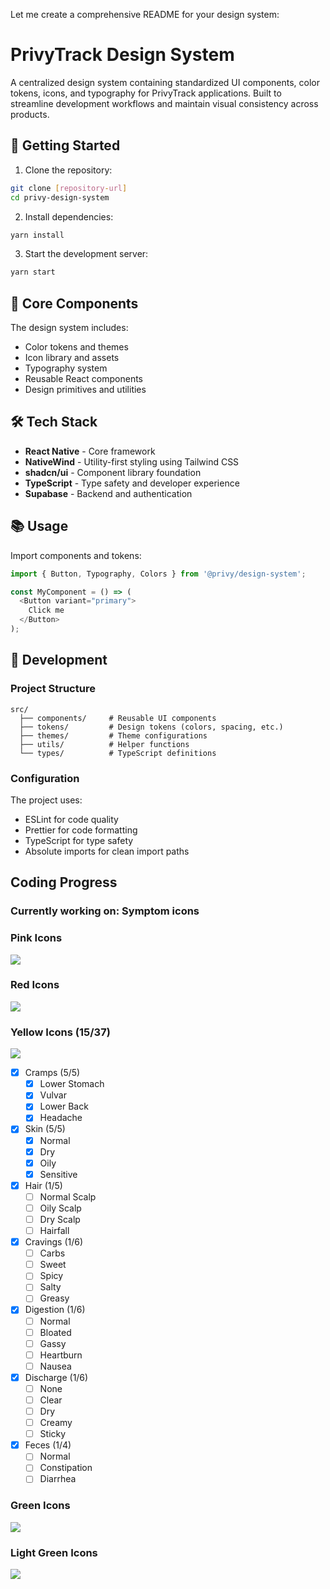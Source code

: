 Let me create a comprehensive README for your design system:

# PrivyTrack Design System

A centralized design system containing standardized UI components, color tokens, icons, and typography for PrivyTrack applications. Built to streamline development workflows and maintain visual consistency across products.

## 🚀 Getting Started

1. Clone the repository:
```bash
git clone [repository-url]
cd privy-design-system
```

2. Install dependencies:
```bash
yarn install
```

3. Start the development server:
```bash
yarn start
```

## 🧱 Core Components

The design system includes:
- Color tokens and themes
- Icon library and assets
- Typography system
- Reusable React components
- Design primitives and utilities

## 🛠️ Tech Stack

- **React Native** - Core framework
- **NativeWind** - Utility-first styling using Tailwind CSS
- **shadcn/ui** - Component library foundation
- **TypeScript** - Type safety and developer experience
- **Supabase** - Backend and authentication

## 📚 Usage

Import components and tokens:
```typescript
import { Button, Typography, Colors } from '@privy/design-system';

const MyComponent = () => (
  <Button variant="primary">
    Click me
  </Button>
);
```

## 🔧 Development

### Project Structure
```
src/
  ├── components/     # Reusable UI components
  ├── tokens/         # Design tokens (colors, spacing, etc.)
  ├── themes/         # Theme configurations
  ├── utils/          # Helper functions
  └── types/          # TypeScript definitions
```

### Configuration

The project uses:
- ESLint for code quality
- Prettier for code formatting
- TypeScript for type safety
- Absolute imports for clean import paths


## Coding Progress

### Currently working on: Symptom icons

### Pink Icons
![](https://geps.dev/progress/100?dangerColor=EDC9BD&warningColor=EDC9BD&successColor=EDC9BD)

### Red Icons
![](https://geps.dev/progress/100?dangerColor=F18769&warningColor=F18769&successColor=F18769)

### Yellow Icons (15/37)
![](https://geps.dev/progress/41?dangerColor=F4BB79&warningColor=F4BB79&successColor=F4BB79)

- [x] Cramps (5/5)
    - [x] Lower Stomach
    - [x] Vulvar
    - [x] Lower Back
    - [x] Headache
- [x] Skin (5/5)
    - [x] Normal
    - [x] Dry
    - [x] Oily
    - [x] Sensitive
- [x] Hair (1/5)
    - [ ] Normal Scalp
    - [ ] Oily Scalp
    - [ ] Dry Scalp
    - [ ] Hairfall
- [x] Cravings (1/6)
    - [ ] Carbs
    - [ ] Sweet
    - [ ] Spicy
    - [ ] Salty
    - [ ] Greasy
- [x] Digestion (1/6)
    - [ ] Normal
    - [ ] Bloated
    - [ ] Gassy
    - [ ] Heartburn
    - [ ] Nausea
- [x] Discharge (1/6)
    - [ ] None
    - [ ] Clear
    - [ ] Dry
    - [ ] Creamy
    - [ ] Sticky
- [x] Feces (1/4)
    - [ ] Normal
    - [ ] Constipation
    - [ ] Diarrhea

### Green Icons
![](https://geps.dev/progress/0?dangerColor=649182&warningColor=649182&successColor=649182)

### Light Green Icons
![](https://geps.dev/progress/0?dangerColor=A7C5B7&warningColor=A7C5B7&successColor=A7C5B7)
